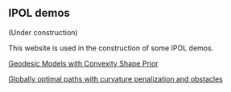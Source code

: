 ## IPOL demos

(Under construction)

This website is used in the construction of some IPOL demos. 

[Geodesic Models with Convexity Shape Prior](https://ipolcore.ipol.im/demo/clientApp/demo.html?id=77777000192&key=141CA660A93E401321B7E40931512948)


[Globally optimal paths with curvature penalization and obstacles](
https://ipolcore.ipol.im/demo/clientApp/demo.html?id=77777000191&key=F4E0E9312BCEE90678DD5918FFD8EFF2)